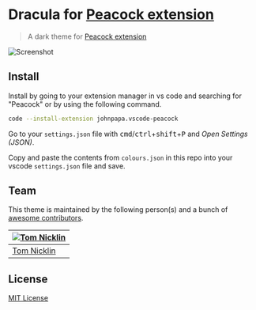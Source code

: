 # Dracula for [Peacock extension](https://marketplace.visualstudio.com/items?itemName=johnpapa.vscode-peacock)

> A dark theme for [Peacock extension](https://marketplace.visualstudio.com/items?itemName=johnpapa.vscode-peacock)

![Screenshot](https://i.imgur.com/22yyeHi.png)

## Install

Install by going to your extension manager in vs code and searching for "Peacock" or by using the following command.

```bash
code --install-extension johnpapa.vscode-peacock
```

Go to your `settings.json` file with <kbd>cmd</kbd>/<kbd>ctrl</kbd>+<kbd>shift</kbd>+<kbd>P</kbd> and _Open Settings (JSON)_.

Copy and paste the contents from `colours.json` in this repo into your vscode `settings.json` file and save.

## Team

This theme is maintained by the following person(s) and a bunch of [awesome contributors](https://github.com/dracula/template/graphs/contributors).

[![Tom Nicklin](https://avatars2.githubusercontent.com/u/4008082?v=3&s=70)](https://github.com/shmink) |
--- | 
[Tom Nicklin](https://github.com/shmink) | 

## License

[MIT License](./LICENSE)
